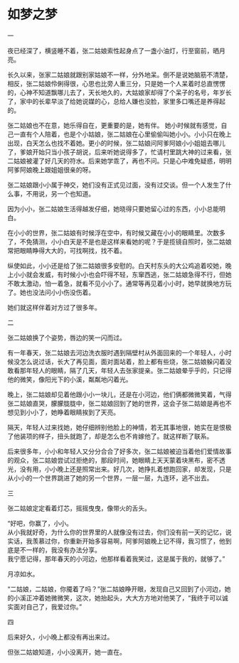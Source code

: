 # 如梦之梦 #

一

夜已经深了，横竖睡不着，张二姑娘索性起身点了一盏小油灯，行至窗前，晒月亮。

长久以来，张家二姑娘就跟别家姑娘不一样，分外地呆。倒不是说她脑筋不清楚，相反，张二姑娘伶俐得很，心思也比旁人重三分，只是她一个人呆着时总直愣愣的，心神不知道飘哪儿去了，天长地久的，大姑娘家却得了个呆子的名号，年岁长了，家中的长辈早淡了给她说媒的心，总给人嫌也没脸，家里多口嘴还是养得起的。
  
张二姑娘也不在意，她乐得自在，更重要的是，她有伴。
她小时候就有感觉，自己一直有个人陪着，也是个小姑娘，张二姑娘在心里偷偷叫她小小。小小只在晚上出现，白天怎么也找不着她。更小的时候，张二姑娘问阿爹阿娘小小姐姐去哪儿了，爹娘开始只当小孩子胡说，后来听她说得多了，忙请村里跳大神的过来看，张二姑娘被灌了好几天的符水。后来她学乖了，再也不问。只是心中难免疑惑，明明阿爹阿娘晚上跟姐姐很亲的呀。  

张二姑娘跟小小属于神交，她们没有正式见过面，没有过交谈。但一个人发生了什么事，不用说，另一个也知道。

因为小小，张二姑娘生活得越发仔细，她晓得只要她留心过的东西，小小总能明白。

在小小的世界，张二姑娘有时候浮在空中，有时候又藏在小小的眼睛里。次数多了，不免猜测，小小白天是不是也是这样来看她的呢？于是揽镜自照时，张二姑娘常把眼睛睁得大大的，可找啊找，找不着。

纵使如此，小小还是给了张二姑娘很多安慰的。白天村东头的大公鸡追着咬她，晚上小小就会发威，有时候小小也会吓得不轻，东窜西逃，张二姑娘急得不行，但她不敢太激动，怕一着急，就看不见小小了。通常等再见着小小时，她早就换地方玩了。她也没法问小小伤没伤着。

她们就这样伴着对方过了很多年。

二

张二姑娘换了个姿势，唇边的笑一闪而过。

有一年春天，张二姑娘去河边洗衣服时遇到隔壁村从外面回来的一个年轻人，小时候没怎么说过话，长大了再见面，面对面站着，脸上都有些烧，张二姑娘躲闪着没敢看那年轻人的眼睛，隔了几天，年轻人去张家提亲。张二姑娘晕乎乎的，只记得他的微笑，像阳光下的小溪，粼粼地闪着光。

晚上，张二姑娘却见着他跟小小一块儿，还是在小河边，他们俩都微微笑着，气得张二姑娘直哭，朦朦胧胧中，张二姑娘回到了她的世界，这会子张二姑娘是再也不想见到小小了，她睁着眼睛挨到了天亮。

隔天，年轻人过来找她，她仔细辨别他脸上的神情，若无其事地很，她实在是恨极了他装项的样子，扭头就跑了，却是怎么也不肯嫁他了。就这样断了联系。

后来很多年，小小和年轻人又分分合合了好多次，张二姑娘被迫当着他们爱情故事的观众，张二姑娘尝试过拒绝的，那段时间，她眼睛上天天蒙着块黑布，密不透光，没有用，小小晚上还是照常出来。好几次，她挣扎着想跑回家，却发现，只是从小小的一个世界跳进了她的另一个世界，一层一层，九连环，逃不出去。

三

张二姑娘定定看着灯芯，摇摇曳曳，像带火的舌头。

“好吧，你赢了，小小。  
从小我就好奇，为什么你的世界里的人就像没有过去，你们没有前一天的记忆，说实话，我羡慕过你，你重新开始多容易啊，阿爹阿娘晚上记不得，我习惯了，他到底是不一样的，我没有办法分享。  
我宁愿记得，那年春天的小河边，他那样看着我笑过，这是属于我的，就够了。”

月凉如水。

“二姑娘，二姑娘，你魇着了吗？”张二姑娘睁开眼，发现自己又回到了小河边，她的小溪正冲着她微微笑，这次，她抬起头，大大方方地对他笑了，“我终于可以诚实面对自己了，我爱过你。”

四

后来好久，小小晚上都没有再出来过。

但张二姑娘知道，小小没离开，她一直在。
